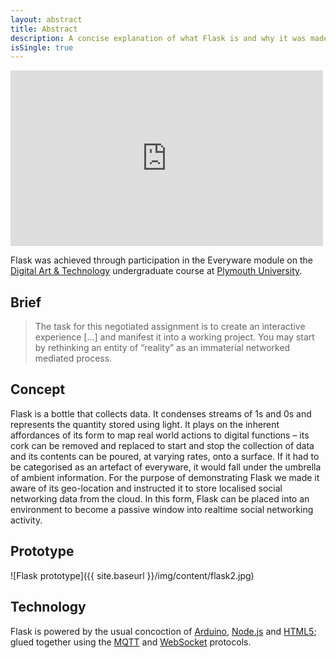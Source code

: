 ```yaml
---
layout: abstract
title: Abstract
description: A concise explanation of what Flask is and why it was made
isSingle: true
---
```


<div class="video-container">
<iframe src="https://player.vimeo.com/video/66462979?title=0&amp;byline=0&amp;portrait=0&amp;color=411b75" width="500" height="281" frameborder="0" webkitAllowFullScreen mozallowfullscreen allowFullScreen></iframe>
</div>

Flask was achieved through participation in the Everyware module on the [Digital Art & Technology](http://digitalartandtechnology.co.uk) undergraduate course at [Plymouth University](http://plymouth.ac.uk).

## Brief

> The task for this negotiated assignment is to create an interactive experience […] and manifest it into a working project. You may start by rethinking an entity of “reality” as an immaterial networked mediated process.

## Concept

Flask is a bottle that collects data. It condenses streams of 1s and 0s and represents the quantity stored using light. It plays on the inherent affordances of its form to map real world actions to digital functions – its cork can be removed and replaced to start and stop the collection of data and its contents can be poured, at varying rates, onto a surface. If it had to be categorised as an artefact of everyware, it would fall under the umbrella of ambient information. For the purpose of demonstrating Flask we made it aware of its geo-location and instructed it to store localised social networking data from the cloud. In this form, Flask can be placed into an environment to become a passive window into realtime social networking activity.

## Prototype

![Flask prototype]({{ site.baseurl }}/img/content/flask2.jpg)

<!-- Place video here -->

## Technology

Flask is powered by the usual concoction of [Arduino](http://arduino.cc), [Node.js](http://nodejs.org) and [HTML5](https://en.wikipedia.org/wiki/HTML5); glued together using the [MQTT](http://mqtt.org/) and [WebSocket](https://en.wikipedia.org/wiki/WebSocket) protocols.
